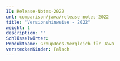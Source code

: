 ```yaml
---
ID: Release-Notes-2022
url: comparison/java/release-notes-2022
title: "Versionshinweise - 2022"
weight: 1
description: ""
Schlüsselwörter:
Produktname: GroupDocs.Vergleich für Java
versteckenKinder: Falsch
---
```


